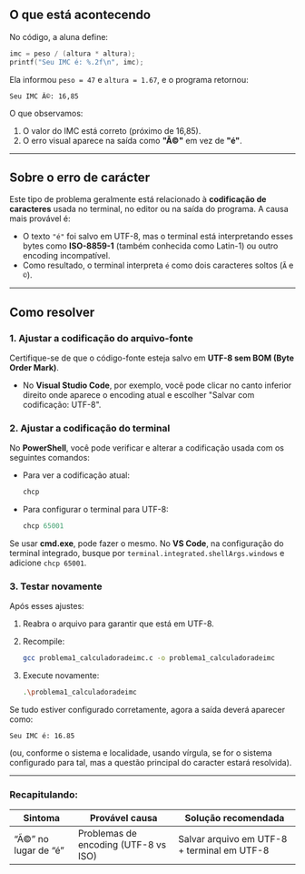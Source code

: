 ## O que está acontecendo

No código, a aluna define:

```c
imc = peso / (altura * altura);
printf("Seu IMC é: %.2f\n", imc);
```

Ela informou `peso = 47` e `altura = 1.67`, e o programa retornou:

```
Seu IMC Ã©: 16,85
```

O que observamos:

1. O valor do IMC está correto (próximo de 16,85).
2. O erro visual aparece na saída como **"Ã©"** em vez de **"é"**.

---

## Sobre o erro de carácter

Este tipo de problema geralmente está relacionado à **codificação de caracteres** usada no terminal, no editor ou na saída do programa. A causa mais provável é:

* O texto `"é"` foi salvo em UTF-8, mas o terminal está interpretando esses bytes como **ISO-8859-1** (também conhecida como Latin-1) ou outro encoding incompatível.
* Como resultado, o terminal interpreta `é` como dois caracteres soltos (`Ã` e `©`).

---

## Como resolver

### 1. Ajustar a codificação do arquivo-fonte

Certifique-se de que o código-fonte esteja salvo em **UTF-8 sem BOM (Byte Order Mark)**.

* No **Visual Studio Code**, por exemplo, você pode clicar no canto inferior direito onde aparece o encoding atual e escolher "Salvar com codificação: UTF-8".

### 2. Ajustar a codificação do terminal

No **PowerShell**, você pode verificar e alterar a codificação usada com os seguintes comandos:

* Para ver a codificação atual:

  ```powershell
  chcp
  ```
* Para configurar o terminal para UTF-8:

  ```powershell
  chcp 65001
  ```

Se usar **cmd.exe**, pode fazer o mesmo. No **VS Code**, na configuração do terminal integrado, busque por `terminal.integrated.shellArgs.windows` e adicione `chcp 65001`.

### 3. Testar novamente

Após esses ajustes:

1. Reabra o arquivo para garantir que está em UTF-8.
2. Recompile:

   ```bash
   gcc problema1_calculadoradeimc.c -o problema1_calculadoradeimc
   ```
3. Execute novamente:

   ```bash
   .\problema1_calculadoradeimc
   ```

Se tudo estiver configurado corretamente, agora a saída deverá aparecer como:

```
Seu IMC é: 16.85
```

(ou, conforme o sistema e localidade, usando vírgula, se for o sistema configurado para tal, mas a questão principal do caracter estará resolvida).

---

### Recapitulando:

| Sintoma              | Provável causa                       | Solução recomendada                         |
| -------------------- | ------------------------------------ | ------------------------------------------- |
| “Ã©” no lugar de “é” | Problemas de encoding (UTF-8 vs ISO) | Salvar arquivo em UTF-8 + terminal em UTF-8 |
